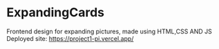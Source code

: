 # ExpandingCards
Frontend design for expanding pictures, made using HTML,CSS AND JS<br>
Deployed site: https://project1-pi.vercel.app/
